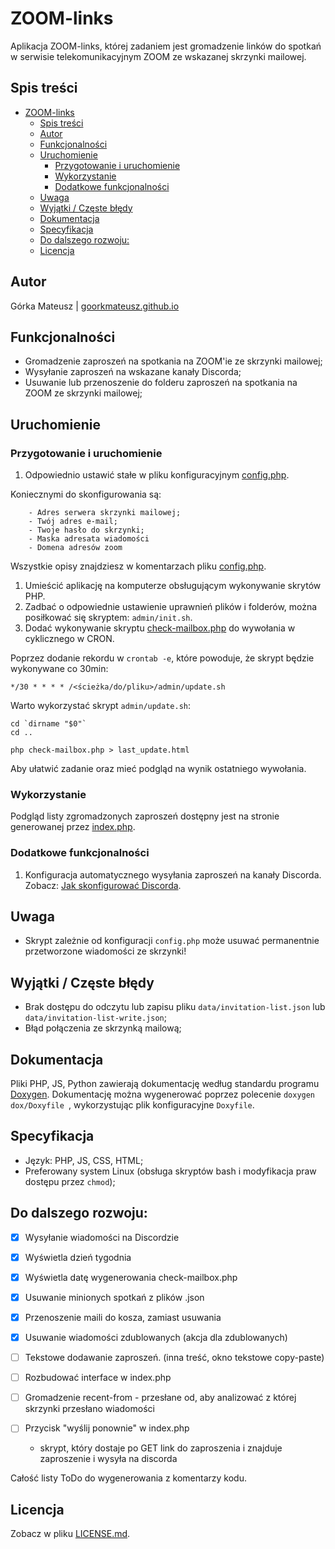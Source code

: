# ZOOM-links

Aplikacja ZOOM-links, której zadaniem jest gromadzenie linków do spotkań w serwisie telekomunikacyjnym ZOOM ze wskazanej skrzynki mailowej.

## Spis treści
- [ZOOM-links](#zoom-links)
	- [Spis treści](#spis-treści)
	- [Autor](#autor)
	- [Funkcjonalności](#funkcjonalności)
	- [Uruchomienie](#uruchomienie)
		- [Przygotowanie i uruchomienie](#przygotowanie-i-uruchomienie)
		- [Wykorzystanie](#wykorzystanie)
		- [Dodatkowe funkcjonalności](#dodatkowe-funkcjonalności)
	- [Uwaga](#uwaga)
	- [Wyjątki / Częste błędy](#wyjątki--częste-błędy)
	- [Dokumentacja](#dokumentacja)
	- [Specyfikacja](#specyfikacja)
	- [Do dalszego rozwoju:](#do-dalszego-rozwoju)
	- [Licencja](#licencja)

## Autor
Górka Mateusz | [goorkmateusz.github.io](https://goorkamateusz.github.io)

## Funkcjonalności
- Gromadzenie zaproszeń na spotkania na ZOOM'ie ze skrzynki mailowej;
- Wysyłanie zaproszeń na wskazane kanały Discorda;
- Usuwanie lub przenoszenie do folderu zaproszeń na spotkania na ZOOM ze skrzynki mailowej;


## Uruchomienie
### Przygotowanie i uruchomienie
1. Odpowiednio ustawić stałe w pliku konfiguracyjnym [config.php](config.php).

Koniecznymi do skonfigurowania są:
```
	- Adres serwera skrzynki mailowej;
	- Twój adres e-mail;
	- Twoje hasło do skrzynki;
	- Maska adresata wiadomości
	- Domena adresów zoom
```
Wszystkie opisy znajdziesz w komentarzach pliku [config.php](config.php).

1. Umieścić aplikację na komputerze obsługującym wykonywanie skrytów PHP.
2. Zadbać o odpowiednie ustawienie uprawnień plików i folderów, można posiłkować się skryptem: `admin/init.sh`.
3. Dodać wykonywanie skryptu [check-mailbox.php](check-mailbox.php) do wywołania w cyklicznego w CRON.

Poprzez dodanie rekordu w `crontab -e`, które powoduje, że skrypt będzie wykonywane co 30min:
```
*/30 * * * * /<ścieżka/do/pliku>/admin/update.sh
```

Warto wykorzystać skrypt `admin/update.sh`:
```
cd `dirname "$0"`
cd ..

php check-mailbox.php > last_update.html
```
Aby ułatwić zadanie oraz mieć podgląd na wynik ostatniego wywołania.


### Wykorzystanie
Podgląd listy zgromadzonych zaproszeń dostępny jest na stronie generowanej przez [index.php](index.php).


### Dodatkowe funkcjonalności
1. Konfiguracja automatycznego wysyłania zaproszeń na kanały Discorda. Zobacz: [Jak skonfigurować Discorda](doc/HOWTO_Discord_Config.md).


## Uwaga
- Skrypt zależnie od konfiguracji `config.php` może usuwać permanentnie przetworzone wiadomości ze skrzynki!


## Wyjątki / Częste błędy
- Brak dostępu do odczytu lub zapisu pliku `data/invitation-list.json` lub `data/invitation-list-write.json`;
- Błąd połączenia ze skrzynką mailową;


## Dokumentacja
Pliki PHP, JS, Python zawierają dokumentację według standardu programu [Doxygen](http://doxygen.nl/).
Dokumentację można wygenerować poprzez polecenie `doxygen dox/Doxyfile `, wykorzystując plik konfiguracyjne `Doxyfile`.


## Specyfikacja
- Język: PHP, JS, CSS, HTML;
- Preferowany system Linux (obsługa skryptów bash i modyfikacja praw dostępu przez `chmod`);


## Do dalszego rozwoju:
- [x] Wysyłanie wiadomości na Discordzie
- [x] Wyświetla dzień tygodnia
- [x] Wyświetla datę wygenerowania check-mailbox.php
- [x] Usuwanie minionych spotkań z plików .json
- [x] Przenoszenie maili do kosza, zamiast usuwania
- [x] Usuwanie wiadomości zdublowanych (akcja dla zdublowanych)
- [ ] Tekstowe dodawanie zaproszeń. (inna treść, okno tekstowe copy-paste)
- [ ] Rozbudować interface w index.php
- [ ] Gromadzenie recent-from - przesłane od, aby analizować z której skrzynki przesłano wiadomości

- [ ] Przycisk "wyślij ponownie" w index.php
  - skrypt, który dostaje po GET link do zaproszenia i znajduje zaproszenie i wysyła na discorda


Całość listy ToDo do wygenerowania z komentarzy kodu.


## Licencja
Zobacz w pliku [LICENSE.md](LICENSE.md).
